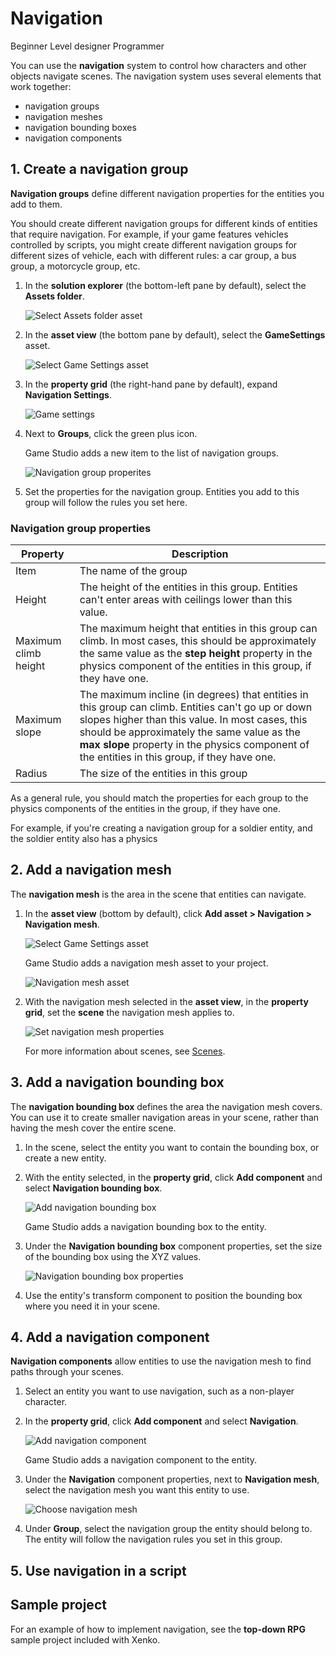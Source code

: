 # Navigation

<span class="label label-doc-level">Beginner</span>
<span class="label label-doc-audience">Level designer</span>
<span class="label label-doc-audience">Programmer</span>

You can use the **navigation** system to control how characters and other objects navigate scenes. The navigation system uses several elements that work together:

* navigation groups
* navigation meshes
* navigation bounding boxes
* navigation components

## 1. Create a navigation group

**Navigation groups** define different navigation properties for the entities you add to them. 

You should create different navigation groups for different kinds of entities that require navigation. For example, if your game features vehicles controlled by scripts, you might create different navigation groups for different sizes of vehicle, each with different rules: a car group, a bus group, a motorcycle group, etc.

1. In the **solution explorer** (the bottom-left pane by default), select the **Assets folder**.

    ![Select Assets folder asset](media/select-asset-folder.png)

2. In the **asset view** (the bottom pane by default), select the **GameSettings** asset.

    ![Select Game Settings asset](media/select-game-settings-asset.png)

3. In the **property grid** (the right-hand pane by default), expand **Navigation Settings**.

   ![Game settings](media/navigation-settings.png)

4. Next to **Groups**, click the green plus icon.

    Game Studio adds a new item to the list of navigation groups.

    ![Navigation group properites](media/navigation-group-properties.png)

5. Set the properties for the navigation group. Entities you add to this group will follow the rules you set here.

### Navigation group properties

| Property             | Description
|----------------------|------------
| Item                 | The name of the group
| Height               | The height of the entities in this group. Entities can't enter areas with ceilings lower than this value.
| Maximum climb height | The maximum height that entities in this group can climb. In most cases, this should be approximately the same value as the **step height** property in the physics component of the entities in this group, if they have one.
| Maximum slope        | The maximum incline (in degrees) that entities in this group can climb. Entities can't go up or down slopes higher than this value. In most cases, this should be approximately the same value as the **max slope** property in the physics component of the entities in this group, if they have one.
| Radius               | The size of the entities in this group

As a general rule, you should match the properties for each group to the physics components of the entities in the group, if they have one.

For example, if you're creating a navigation group for a soldier entity, and the soldier entity also has a physics 

## 2. Add a navigation mesh

The **navigation mesh** is the area in the scene that entities can navigate.

1. In the **asset view** (bottom by default), click **Add asset > Navigation > Navigation mesh**.

    ![Select Game Settings asset](media/add-navigation-mesh.png)

    Game Studio adds a navigation mesh asset to your project.

    ![Navigation mesh asset](media/navigation-mesh-in-asset-view.png)

2. With the navigation mesh selected in the **asset view**, in the **property grid**, set the **scene** the navigation mesh applies to.

    ![Set navigation mesh properties](media/navigation-mesh-properties.png)

    For more information about scenes, see [Scenes](scenes.md).

## 3. Add a navigation bounding box

The **navigation bounding box** defines the area the navigation mesh covers. You can use it to create smaller navigation areas in your scene, rather than having the mesh cover the entire scene.

1. In the scene, select the entity you want to contain the bounding box, or create a new entity.

2. With the entity selected, in the **property grid**, click **Add component** and select **Navigation bounding box**. 

    ![Add navigation bounding box](media/add-navigation-bounding-box.png)

    Game Studio adds a navigation bounding box to the entity.

3. Under the **Navigation bounding box** component properties, set the size of the bounding box using the XYZ values.

    ![Navigation bounding box properties](media/navigation-bounding-box-properties.png)

4. Use the entity's transform component to position the bounding box where you need it in your scene.

## 4. Add a navigation component

**Navigation components** allow entities to use the navigation mesh to find paths through your scenes.

1. Select an entity you want to use navigation, such as a non-player character.

2. In the **property grid**, click **Add component** and select **Navigation**.

    ![Add navigation component](media/add-navigation-component.png)

    Game Studio adds a navigation component to the entity.

3. Under the **Navigation** component properties, next to **Navigation mesh**, select the navigation mesh you want this entity to use.

    ![Choose navigation mesh](media/choose-navigation-mesh.png)

4. Under **Group**, select the navigation group the entity should belong to. The entity will follow the navigation rules you set in this group.

## 5. Use navigation in a script



## Sample project

For an example of how to implement navigation, see the **top-down RPG** sample project included with Xenko.
